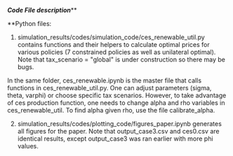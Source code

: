 *****Code File description*******

**Python files:
1. simulation_results/codes/simulation_code/ces_renewable_util.py contains functions and their helpers to calculate optimal prices for various policies (7 constrained policies as well as unilateral optimal). Note that tax_scenario = "global" is under construction so there may be bugs.

In the same folder, ces_renewable.ipynb is the master file that calls functions in ces_renewable_util.py. One can adjust parameters (sigma, theta, varphi) or choose specific tax scenarios. However, to take advantage of ces production function, one needs to change alpha and rho variables in ces_renewable_util. To find alpha given rho, use the file calibrate_alpha.

2. simulation_results/codes/plotting_code/figures_paper.ipynb generates all figures for the paper. Note that output_case3.csv and ces0.csv are identical results, except output_case3 was ran earlier with more phi values.

